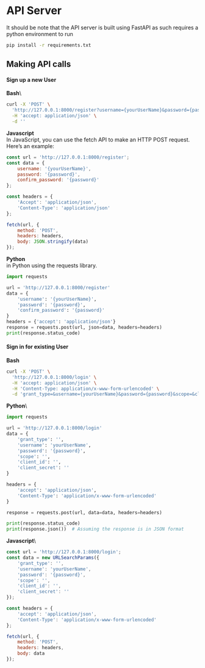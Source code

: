 # API Server
It should be note that the API server is built using FastAPI as such requires a python environment to run

```bash
pip install -r requirements.txt
```

## Making API calls
#### Sign up a new User

**Bash**\
```bash
curl -X 'POST' \
  'http://127.0.0.1:8000/register?username={yourUserName}&password={password}&confirm_password={password}' \
  -H 'accept: application/json' \
  -d ''
```

**Javascript**\
In JavaScript, you can use the fetch API to make an HTTP POST request. Here’s an example:

```javascript
const url = 'http://127.0.0.1:8000/register';
const data = {
    username: '{yourUserName}',
    password: '{password}',
    confirm_password: '{password}'
};

const headers = {
    'Accept': 'application/json',
    'Content-Type': 'application/json'
};

fetch(url, {
    method: 'POST',
    headers: headers,
    body: JSON.stringify(data)
});
```

**Python** \
in Python using the requests library.

```python
import requests

url = 'http://127.0.0.1:8000/register'
data = {
    'username': '{yourUserName}',
    'password': '{password}',
    'confirm_password': '{password}'
}
headers = {'accept': 'application/json'}
response = requests.post(url, json=data, headers=headers)
print(response.status_code)
```


#### Sign in for existing User
**Bash**
```bash
curl -X 'POST' \
  'http://127.0.0.1:8000/login' \
  -H 'accept: application/json' \
  -H 'Content-Type: application/x-www-form-urlencoded' \
  -d 'grant_type=&username={yourUserName}&password={password}&scope=&client_id=&client_secret='
  ```

**Python**\
```python
import requests

url = 'http://127.0.0.1:8000/login'
data = {
    'grant_type': '',
    'username': 'yourUserName',
    'password': '{password}',
    'scope': '',
    'client_id': '',
    'client_secret': ''
}

headers = {
    'accept': 'application/json',
    'Content-Type': 'application/x-www-form-urlencoded'
}

response = requests.post(url, data=data, headers=headers)

print(response.status_code)
print(response.json())  # Assuming the response is in JSON format

```


**Javascript**\
```javascript
const url = 'http://127.0.0.1:8000/login';
const data = new URLSearchParams({
    'grant_type': '',
    'username': 'yourUserName',
    'password': '{password}',
    'scope': '',
    'client_id': '',
    'client_secret': ''
});

const headers = {
    'accept': 'application/json',
    'Content-Type': 'application/x-www-form-urlencoded'
};

fetch(url, {
    method: 'POST',
    headers: headers,
    body: data
});
```


